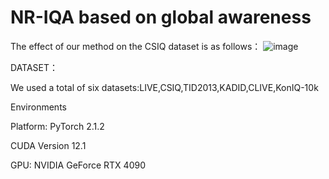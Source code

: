 # NR-IQA based on global awareness

The effect of our method on the CSIQ dataset is as follows：
![image](https://github.com/user-attachments/assets/6aff070b-aabe-4861-b007-e4d2d09f20c5)

DATASET：

We used a total of six datasets:LIVE,CSIQ,TID2013,KADID,CLIVE,KonIQ-10k


Environments

Platform: PyTorch 2.1.2

CUDA Version 12.1

GPU: NVIDIA GeForce RTX 4090
